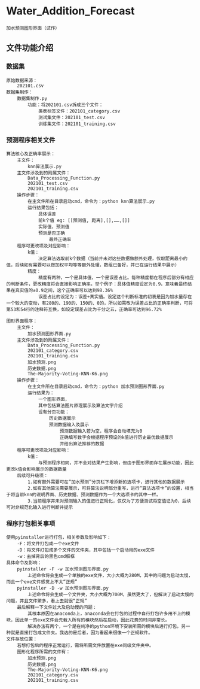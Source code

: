 # Water_Addition_Forecast
    加水预测图形界面（试作）

## 文件功能介绍
    
### 数据集
    原始数据来源：
        202101.csv
    数据集制作：
        数据集制作.py
            功能：将202101.csv拆成三个文件：
                类表标签文件：202101_category.csv
                测试集文件：202101_test.csv
                训练集文件：202101_training.csv

### 预测程序相关文件
    算法核心及正确率展示：
        主文件：
            knn算法展示.py
        主文件涉及到的附属文件：
            Data_Processing_Function.py
            202101_test.csv
            202101_training.csv
        操作步骤：
            在主文件所在目录启动cmd，命令为：python knn算法展示.py
            运行结果包括：
                具体误差
                前k个值 eg: [[预测值, 距离],[],……,[]]
                实际值，预测值
                预测是否正确
                    最终正确率
        程序可更改项及对应影响：
            k值：
                决定算法选取前k个数据（当前并未对这些数据做额外处理，仅取距离最小的值，后续如有需要可以做加权平均等等额外处理，数组已备好，并已在运行结果中展示）
            精度：
                精度有两种，一个是具体值，一个是误差占比。每种精度都在程序后部分有相应的判断条件，更改精度将会直接影响正确率。举个例子：具体值精度设定为0.9，意味着最终结果在真实值的±0.9之间，这个正确率可以达到98.36%
                误差占比的设定为：误差÷真实值。设定这个判断标准的初衷是因为加水量存在一个较大的变动，有280的、190的、150的、0的，所以如需改为误差占比的正确率判断，可将第53和54行的注释符互换，如设定误差占比为千分之五，正确率可达到96.72%
    
    图形界面程序：
        主文件：
            加水预测图形界面.py
        主文件涉及到的附属文件：
            Data_Processing_Function.py
            202101_category.csv
            202101_training.csv
            加水预测.png
            历史数据.png
            The-Majority-Voting-KNN-K6.png
        操作步骤：
            在主文件所在目录启动cmd，命令为：python 加水预测图形界面.py
            运行结果为：
                一个图形界面，
                其中包括算法图片原理展示及算法文字介绍
                设有分页功能：
                    历史数据展示
                    预测数据输入及展示
                        预测数据输入若为空，程序会自动填充为0 
                        正确填写数字会根据程序预设的k值进行历史最优数据展示
                        并给出算法推荐的数据
        程序可更改项及对应影响：
            k值：
                与预测程序相同，并不会对结果产生影响，但由于图形界面存在展示功能，因此更改k值会影响展示的数据数量
        后续可升级项：
            1.如有额外需要可在“加水预测”分页栏下增添新的选项卡，进行其他的数据展示
            2.如有其他算法需要展示，可将算法说明部分重写，进行“算法选项卡”的设置，相当于将当前knn的说明界面、历史数据、预测数据作为一个大选项卡的其中一栏。
            3.当前程序并未对预测输入的值进行正规化，仅仅为了方便测试将空值记为0，后续可对非规范化输入进行判断并提示

### 程序打包相关事项
    使用pyinstaller进行打包，相关参数及影响如下：
        -F：将文件打包成一个exe文件
        -D：将文件打包成多个文件的文件夹，其中包括一个启动用的exe文件
        -w：去掉背后的黑色cmd框框
    具体命令及影响：
        pyinstaller -F -w 加水预测图形界面.py
            上述命令将会生成一个单独的exe文件，大小大概为280M，其中的问题为启动太慢，而且一个exe文件感觉上不太“正规”
        pyinstaller -D -w 加水预测图形界面.py
            上述命令将会生成一个文件夹，大小大概为700M，虽然更大了，但解决了启动太慢的问题，并且文件繁多，看上去就很“正规”
        最后解释一下文件过大及启动慢的问题：
            其根本原因在anaconda上，anaconda会在打包的过程中自行打包许多用不上的模块，因此单一的exe文件会先载入所有的模块然后在启动，因此花费的时间非常长。
            解决办法有两个，一个是在纯净的python环境下安装所需的模块后进行打包。另一种就是直接打包成文件夹。我选的是后者，因为看起来很像一个正规软件。
    文件存放位置：
        若想打包后的程序正常运行，需将所需文件放置在exe同级文件夹中。
        图形化程序所需的文件有：
            加水预测.png
            历史数据.png
            The-Majority-Voting-KNN-K6.png
            202101_category.csv
            202101_training.csv
